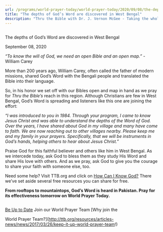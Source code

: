 ```yaml
---
url: /programs/world-prayer-today/world-prayer-today/2020/09/08/the-depths-of-god-s-word-are-discovered-in-west-bengal
title: "The depths of God’s Word are discovered in West Bengal"
description: "Thru the Bible with Dr. J. Vernon McGee - Taking the whole Word to the whole world"
---
```







## 
 The depths of God’s Word are discovered in West Bengal


September 08, 2020




*“To know the will of God, we need an open Bible and an open map.”* -William Carey

More than 200 years ago, William Carey, often called the father of modern missions, shared God’s Word with the Bengali people and translated the Bible into their language. 

So, in his honor we set off with our Bibles open and map in hand as we pray for *Thru the Bible’s* reach in this region. Although Christians are few in West Bengal, God’s Word is spreading and listeners like this one are joining the effort:

*“I was introduced to you in 1984. Through your program, I came to know Jesus Christ and was able to understand the depths of the Word of God. Over the years, I have shared about God in my village and many have come to faith. We are now reaching out to other villages nearby. Please keep me and my family in your prayers. Specifically, that we will be instruments in God’s hands, helping others to hear about Jesus Christ.”*

Praise God for this faithful believer and others like him in West Bengal. As we intercede today, ask God to bless them as they study His Word and share His love with others. And as we pray, ask God to give you the courage to share your faith with someone else, too. 

Need some help? Visit TTB.org and click on [How Can I Know God?](/resources/how-can-i-know-god) There we’ve set aside several free resources you can share for free.

**From rooftops to mountaintops, God’s Word is heard in Pakistan. Pray for its effectiveness tomorrow on World Prayer Today.**







## 




[Be Up to Date](http://feeds.feedburner.com/WorldPrayerToday "World Prayer Today RSS Feed")
Join our World Prayer Team
[Why join the  

World Prayer Team?](http://ttb.org/resources/articles-news/news/2017/03/26/keep-it-up-world-prayer-team!)




